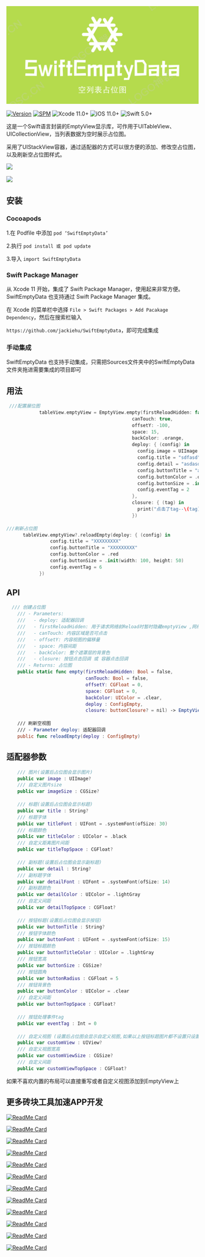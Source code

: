 ![](Image/logo.png)

[![Version](https://img.shields.io/cocoapods/v/SwiftEmptyData.svg?style=flat)](http://cocoapods.org/pods/SwiftEmptyData)
[![SPM](https://img.shields.io/badge/SPM-supported-DE5C43.svg?style=flat)](https://swift.org/package-manager/)
![Xcode 11.0+](https://img.shields.io/badge/Xcode-11.0%2B-blue.svg)
![iOS 11.0+](https://img.shields.io/badge/iOS-11.0%2B-blue.svg)
![Swift 5.0+](https://img.shields.io/badge/Swift-5.0%2B-orange.svg)



这是一个Swift语言封装的EmptyView显示库，可作用于UITableView、UICollectionView，当列表数据为空时展示占位图。

采用了UIStackView容器，通过适配器的方式可以很方便的添加、修改空占位图，以及刷新空占位图样式。

![](Image/1.gif)

![](Image/1.png)

## 安装

### Cocoapods

1.在 Podfile 中添加 `pod ‘SwiftEmptyData’`

2.执行 `pod install 或 pod update`

3.导入 `import SwiftEmptyData`

### Swift Package Manager

从 Xcode 11 开始，集成了 Swift Package Manager，使用起来非常方便。SwiftEmptyData 也支持通过 Swift Package Manager 集成。

在 Xcode 的菜单栏中选择 `File > Swift Packages > Add Pacakage Dependency`，然后在搜索栏输入

`https://github.com/jackiehu/SwiftEmptyData`，即可完成集成

### 手动集成

SwiftEmptyData 也支持手动集成，只需把Sources文件夹中的SwiftEmptyData文件夹拖进需要集成的项目即可

## 用法

```swift
 ///配置展位图  
			tableView.emptyView = EmptyView.empty(firstReloadHidden: false,
                                              canTouch: true,
                                              offsetY: -100,
                                              space: 15,
                                              backColor: .orange,
                                              deploy: { (config) in
                                                config.image = UIImage.init(named: "XX")
                                                config.title = "sdfasd"
                                                config.detail = "asdasd"
                                                config.buttonTitle = "asdasdasd"
                                                config.buttonColor = .orange
                                                config.buttonSize = .init(width: 200, height: 50)
                                                config.eventTag = 2
                                              },
                                              closure: { (tag) in
                                                print("点击了tag--\(tag)")
                                              })

///刷新占位图
      tableView.emptyView?.reloadEmpty(deploy: { (config) in
                config.title = "XXXXXXXXX"
                config.buttonTitle = "XXXXXXXXX"
                config.buttonColor = .red
                config.buttonSize = .init(width: 100, height: 50)
                config.eventTag = 6
            })

```



## API

```swift
  /// 创建占位图
    /// - Parameters:
    ///   - deploy: 适配器回调
    ///   - firstReloadHidden: 用于请求网络前Reload时暂时隐藏emptyView ,网络回来后会根据当前的tableView/collectionView的 DataSource来自动判断是否显示emptyView,不请求网络默认为false
    ///   - canTouch: 内容区域是否可点击
    ///   - offsetY: 内容视图的偏移量
    ///   - space: 内容间距
    ///   - backColor: 整个遮罩层的背景色
    ///   - closure: 按钮点击回调 或 容器点击回调
    /// - Returns: 占位图
    public static func empty(firstReloadHidden: Bool = false,
                             canTouch: Bool = false,
                             offsetY: CGFloat = 0,
                             space: CGFloat = 0,
                             backColor: UIColor = .clear,
                             deploy : ConfigEmpty,
                             closure: buttonClosure? = nil) -> EmptyView

    /// 刷新空视图
    /// - Parameter deploy: 适配器回调
    public func reloadEmpty(deploy : ConfigEmpty)
```

## 适配器参数

```swift
    /// 图片(设置后占位图会显示图片)
    public var image : UIImage?
    /// 自定义图片size
    public var imageSize : CGSize?
    
    /// 标题(设置后占位图会显示标题)
    public var title : String?
    /// 标题字体
    public var titleFont : UIFont = .systemFont(ofSize: 30)
    /// 标题颜色
    public var titleColor : UIColor = .black
    /// 自定义距离图片间距
    public var titleTopSpace : CGFloat?
    
    /// 副标题(设置后占位图会显示副标题)
    public var detail : String?
    /// 副标题字体
    public var detailFont : UIFont = .systemFont(ofSize: 14)
    /// 副标题颜色
    public var detailColor : UIColor = .lightGray
    /// 自定义间距
    public var detailTopSpace : CGFloat?
    
    /// 按钮标题(设置后占位图会显示按钮)
    public var buttonTitle : String?
    /// 按钮字体颜色
    public var buttonFont : UIFont = .systemFont(ofSize: 15)
    /// 按钮标题颜色
    public var buttonTitleColor : UIColor = .lightGray
    /// 按钮宽高
    public var buttonSize : CGSize?
    /// 按钮圆角
    public var buttonRadius : CGFloat = 5
    /// 按钮背景色
    public var buttonColor : UIColor = .clear
    /// 自定义间距
    public var buttonTopSpace : CGFloat?
    
    /// 按钮处理事件tag
    public var eventTag : Int = 0
    
    /// 自定义视图 (设置后占位图会显示自定义视图,如果以上按钮标题图片都不设置只设置自定义视图则只展示自定义视图,内部点击事件自行处理)
    public var customView : UIView?
    /// 自定义视图宽高
    public var customViewSize : CGSize?
    /// 自定义间距
    public var customViewTopSpace : CGFloat?
```

如果不喜欢内置的布局可以直接重写或者自定义视图添加到EmptyView上

## 更多砖块工具加速APP开发

[![ReadMe Card](https://github-readme-stats.vercel.app/api/pin/?username=jackiehu&repo=SwiftBrick&theme=radical&locale=cn)](https://github.com/jackiehu/SwiftBrick)

[![ReadMe Card](https://github-readme-stats.vercel.app/api/pin/?username=jackiehu&repo=SwiftMediator&theme=radical&locale=cn)](https://github.com/jackiehu/SwiftMediator)

[![ReadMe Card](https://github-readme-stats.vercel.app/api/pin/?username=jackiehu&repo=SwiftShow&theme=radical&locale=cn)](https://github.com/jackiehu/SwiftShow)

[![ReadMe Card](https://github-readme-stats.vercel.app/api/pin/?username=jackiehu&repo=SwiftLog&theme=radical&locale=cn)](https://github.com/jackiehu/SwiftLog)

[![ReadMe Card](https://github-readme-stats.vercel.app/api/pin/?username=jackiehu&repo=SwiftyForm&theme=radical&locale=cn)](https://github.com/jackiehu/SwiftyForm)

[![ReadMe Card](https://github-readme-stats.vercel.app/api/pin/?username=jackiehu&repo=SwiftPageView&theme=radical&locale=cn)](https://github.com/jackiehu/SwiftPageView)

[![ReadMe Card](https://github-readme-stats.vercel.app/api/pin/?username=jackiehu&repo=JHTabBarController&theme=radical&locale=cn)](https://github.com/jackiehu/JHTabBarController)

[![ReadMe Card](https://github-readme-stats.vercel.app/api/pin/?username=jackiehu&repo=SwiftMesh&theme=radical&locale=cn)](https://github.com/jackiehu/SwiftMesh)

[![ReadMe Card](https://github-readme-stats.vercel.app/api/pin/?username=jackiehu&repo=SwiftNotification&theme=radical&locale=cn)](https://github.com/jackiehu/SwiftNotification)

[![ReadMe Card](https://github-readme-stats.vercel.app/api/pin/?username=jackiehu&repo=SwiftNetSwitch&theme=radical&locale=cn)](https://github.com/jackiehu/SwiftNetSwitch)

[![ReadMe Card](https://github-readme-stats.vercel.app/api/pin/?username=jackiehu&repo=SwiftButton&theme=radical&locale=cn)](https://github.com/jackiehu/SwiftButton)

[![ReadMe Card](https://github-readme-stats.vercel.app/api/pin/?username=jackiehu&repo=SwiftDatePicker&theme=radical&locale=cn)](https://github.com/jackiehu/SwiftDatePicker)
